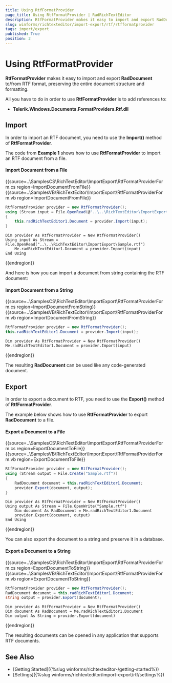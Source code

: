 ```yaml
---
title: Using RtfFormatProvider
page_title: Using RtfFormatProvider | RadRichTextEditor
description: RtfFormatProvider makes it easy to import and export RadDocument to/from RTF format, preserving the entire document structure and formatting.
slug: winforms/richtexteditor/import-export/rtf/rtfformatprovider
tags: import/export
published: True
position: 2
---
```


# Using RtfFormatProvider

__RtfFormatProvider__ makes it easy to import and export __RadDocument__ to/from RTF format, preserving the entire document structure and formatting.

All you have to do in order to use __RtfFormatProvider__ is to add references to:
      
* __Telerik.Windows.Documents.FormatProviders.Rtf.dll__
  
## Import

In order to import an RTF document, you need to use the __Import()__ method of __RtfFormatProvider__.
    
The code from __Example 1__ shows how to use __RtfFormatProvider__ to import an RTF document from a file.
     
#### Import Document from a File

{{source=..\SamplesCS\RichTextEditor\ImportExport\RtfFormatProviderForm.cs region=ImportDocumentFromFile}} 
{{source=..\SamplesVB\RichTextEditor\ImportExport\RtfFormatProviderForm.vb region=ImportDocumentFromFile}}
````C#
RtfFormatProvider provider = new RtfFormatProvider();
using (Stream input = File.OpenRead(@"..\..\RichTextEditor\ImportExport\Sample.rtf"))
{
    this.radRichTextEditor1.Document = provider.Import(input);
}

````
````VB.NET
Dim provider As RtfFormatProvider = New RtfFormatProvider()
Using input As Stream = File.OpenRead("..\..\RichTextEditor\ImportExport\Sample.rtf")
    Me.radRichTextEditor1.Document = provider.Import(input)
End Using

````


{{endregion}}

And here is how you can import a document from string containing the RTF document:

#### Import Document from a String

{{source=..\SamplesCS\RichTextEditor\ImportExport\RtfFormatProviderForm.cs region=ImportDocumentFromString}} 
{{source=..\SamplesVB\RichTextEditor\ImportExport\RtfFormatProviderForm.vb region=ImportDocumentFromString}}
````C#
RtfFormatProvider provider = new RtfFormatProvider();
this.radRichTextEditor1.Document = provider.Import(input);

````
````VB.NET
Dim provider As RtfFormatProvider = New RtfFormatProvider()
Me.radRichTextEditor1.Document = provider.Import(input)

````


    
{{endregion}}

The resulting __RadDocument__ can be used like any code-generated document.
 
## Export

In order to export a document to RTF, you need to use the __Export()__ method of __RtfFormatProvider__.
        
The example below shows how to use __RtfFormatProvider__ to export __RadDocument__ to a file.

#### Export a Document to a File

{{source=..\SamplesCS\RichTextEditor\ImportExport\RtfFormatProviderForm.cs region=ExportDocumentToFile}} 
{{source=..\SamplesVB\RichTextEditor\ImportExport\RtfFormatProviderForm.vb region=ExportDocumentToFile}}
````C#
RtfFormatProvider provider = new RtfFormatProvider();
using (Stream output = File.Create("Sample.rtf"))
{
    RadDocument document = this.radRichTextEditor1.Document;
    provider.Export(document, output);
}

````
````VB.NET
Dim provider As RtfFormatProvider = New RtfFormatProvider()
Using output As Stream = File.OpenWrite("Sample.rtf")
    Dim document As RadDocument = Me.radRichTextEditor1.Document
    provider.Export(document, output)
End Using

````




{{endregion}}

You can also export the document to a string and preserve it in a database.

#### Export a Document to a String

{{source=..\SamplesCS\RichTextEditor\ImportExport\RtfFormatProviderForm.cs region=ExportDocumentToString}} 
{{source=..\SamplesVB\RichTextEditor\ImportExport\RtfFormatProviderForm.vb region=ExportDocumentToString}}
````C#
RtfFormatProvider provider = new RtfFormatProvider();
RadDocument document = this.radRichTextEditor1.Document;
string output = provider.Export(document);

````
````VB.NET
Dim provider As RtfFormatProvider = New RtfFormatProvider()
Dim document As RadDocument = Me.radRichTextEditor1.Document
Dim output As String = provider.Export(document)

````

    
{{endregion}}

The resulting documents can be opened in any application that supports RTF documents.

## See Also

 * [Getting Started]({%slug winforms/richtexteditor-/getting-started%})
 * [Settings]({%slug winforms/richtexteditor/import-export/rtf/settings%})